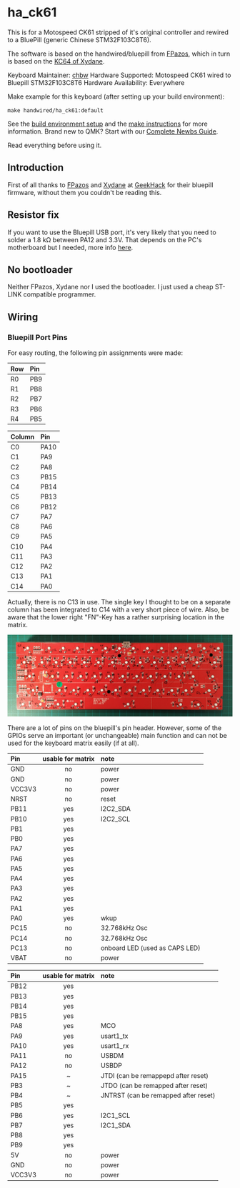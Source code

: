
# ha_ck61

This is for a Motospeed CK61 stripped of it's original controller and rewired to a BluePill (generic Chinese STM32F103C8T6).

The software is based on the handwired/bluepill from [FPazos](https://github.com/fpazos), which in turn is based on the [KC64 of Xydane](https://github.com/Xydane/qmk_firmware).

Keyboard Maintainer: [chbw](https://github.com/chbw)
Hardware Supported: Motospeed CK61 wired to Bluepill STM32F103C8T6
Hardware Availability: Everywhere

Make example for this keyboard (after setting up your build environment):

    make handwired/ha_ck61:default

See the [build environment setup](https://docs.qmk.fm/#/getting_started_build_tools) and the [make instructions](https://docs.qmk.fm/#/getting_started_make_guide) for more information. Brand new to QMK? Start with our [Complete Newbs Guide](https://docs.qmk.fm/#/newbs).

Read everything before using it.

## Introduction

First of all thanks to [FPazos](https://github.com/fpazos) and [Xydane](https://github.com/Xydane) at [GeekHack](https://geekhack.org/) for their bluepill firmware, without them you couldn't be reading this.

## Resistor fix

If you want to use the Bluepill USB port, it's very likely that you need to solder a 1.8 kΩ between PA12 and 3.3V. That depends on the PC's motherboard but I needed, more info [here](https://wiki.stm32duino.com/index.php?title=Blue_Pill).

## No bootloader

Neither FPazos, Xydane nor I used the bootloader. I just used a cheap ST-LINK compatible programmer.


## Wiring


### Bluepill Port Pins

For easy routing, the following pin assignments were made:

| Row | Pin |
| :-- | :-- |
| R0  | PB9 |
| R1  | PB8 |
| R2  | PB7 |
| R3  | PB6 |
| R4  | PB5 |

| Column | Pin  |
| :----- | :--- |
| C0     | PA10 |
| C1     | PA9  |
| C2     | PA8  |
| C3     | PB15 |
| C4     | PB14 |
| C5     | PB13 |
| C6     | PB12 |
| C7     | PA7  |
| C8     | PA6  |
| C9     | PA5  |
| C10    | PA4  |
| C11    | PA3  |
| C12    | PA2  |
| C13    | PA1  |
| C14    | PA0  |

Actually, there is no C13 in use. The single key I thought to be on a separate column has been integrated to C14 with a very short piece of wire. Also, be aware that the lower right "FN"-Key has a rather surprising location in the matrix.

![The PCB with row and column markings](./pcb_with_marks.jpg "PCB image")

There are a lot of pins on the bluepill's pin header. However, some of the GPIOs serve an important (or unchangeable) main function and can not be used for the keyboard matrix easily (if at all).

| Pin    | usable for matrix | note                           |
| :----- | :---------------: | :----------------------------- |
| GND    | no                | power                          |
| GND    | no                | power                          |
| VCC3V3 | no                | power                          |
| NRST   | no                | reset                          |
| PB11   | yes               | I2C2_SDA                       |
| PB10   | yes               | I2C2_SCL                       |
| PB1    | yes               |                                |
| PB0    | yes               |                                |
| PA7    | yes               |                                |
| PA6    | yes               |                                |
| PA5    | yes               |                                |
| PA4    | yes               |                                |
| PA3    | yes               |                                |
| PA2    | yes               |                                |
| PA1    | yes               |                                |
| PA0    | yes               | wkup                           |
| PC15   | no                | 32.768kHz Osc                  |
| PC14   | no                | 32.768kHz Osc                  |
| PC13   | no                | onboard LED (used as CAPS LED) |
| VBAT   | no                | power                          |

| Pin    | usable for matrix | note                                 |
| :----- | :---------------: | :----------------------------------- |
| PB12   | yes               |                                      |
| PB13   | yes               |                                      |
| PB14   | yes               |                                      |
| PB15   | yes               |                                      |
| PA8    | yes               | MCO                                  |
| PA9    | yes               | usart1_tx                            |
| PA10   | yes               | usart1_rx                            |
| PA11   | no                | USBDM                                |
| PA12   | no                | USBDP                                |
| PA15   | ~                 | JTDI (can be remappepd after reset)  |
| PB3    | ~                 | JTDO (can be remapped after reset)   |
| PB4    | ~                 | JNTRST (can be remapped after reset) |
| PB5    | yes               |                                      |
| PB6    | yes               | I2C1_SCL                             |
| PB7    | yes               | I2C1_SDA                             |
| PB8    | yes               |                                      |
| PB9    | yes               |                                      |
| 5V     | no                | power                                |
| GND    | no                | power                                |
| VCC3V3 | no                | power                                |
